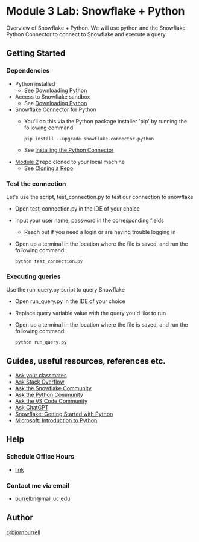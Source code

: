 # Module 3 Lab: Snowflake + Python
Overview of Snowflake + Python. We will use python and the Snowflake Python Connector to connect to Snowflake and execute a query.

## Getting Started

### Dependencies

* Python installed
    * See [Downloading Python](https://wiki.python.org/moin/BeginnersGuide/Download)
* Access to Snowflake sandbox
    * See [Downloading Python](https://uc.instructure.com/courses/1666166/pages/module-2-snowflake-info?module_item_id=71810477)
*  Snowflake Connector for Python
     * You'll do this via the Python package installer 'pip' by running the following command

        ```
        pip install --upgrade snowflake-connector-python
    * See [Installing the Python Connector](https://docs.snowflake.com/en/developer-guide/python-connector/python-connector-install)
* [Module 2](https://github.com/bjornburrell/Module2) repo cloned to your local machine
    * See [Cloning a Repo](https://docs.github.com/en/repositories/creating-and-managing-repositories/cloning-a-repository)



### Test the connection
Let's use the script, test_connection.py to test our connection to snowflake
* Open test_connection.py in the IDE of your choice
* Input your user name, password in the corresponding fields
    * Reach out if you need a login or are having trouble logging in
* Open up a terminal in the location where the file is saved, and run the following command:

    ```
    python test_connection.py
### Executing queries
Use the run_query.py script to query Snowflake
* Open run_query.py in the IDE of your choice
* Replace query variable value with the query you'd like to run
* Open up a terminal in the location where the file is saved, and run the following command:

    ```
    python run_query.py
    
## Guides, useful resources, references etc.
* [Ask your classmates](https://uc.instructure.com/courses/1666166/discussion_topics/8564268)
* [Ask Stack Overflow](https://stackoverflow.com/)
* [Ask the Snowflake Community](https://community.snowflake.com/s/)
* [Ask the Python Community](https://www.python.org/community/)
* [Ask the VS Code Community](https://code.visualstudio.com/community)
* [Ask ChatGPT](https://chat.openai.com/)
* [Snowflake: Getting Started with Python ](https://quickstarts.snowflake.com/guide/getting_started_with_python/index.html?index=..%2F..index#5)
* [Microsoft: Introduction to Python ](https://vscodeedu.com/courses/intro-to-python)



## Help
### Schedule Office Hours 

* [link](https://uc.instructure.com/courses/1666166#:~:text=Request%20Office%20Hours,an%20external%20site.) 
### Contact me via email
* burrelbn@mail.uc.edu

## Author

[@bjornburrell](https://github.com/bjornburrell)
